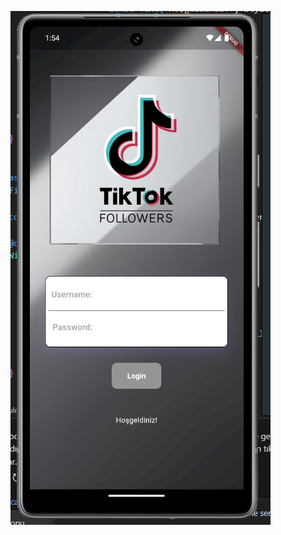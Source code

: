 ![Uygulama Ekran Görüntüsü](https://github.com/muratozkol/TikTokFollower/blob/main/tiktokanalyzer/assets/images/App.png)
